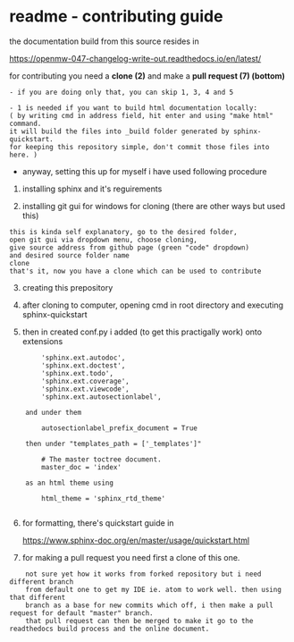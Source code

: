 # readme - contributing guide

the documentation build from this source resides in

  https://openmw-047-changelog-write-out.readthedocs.io/en/latest/

for contributing you need a **clone (2)** and make a **pull request (7) (bottom)**
```
- if you are doing only that, you can skip 1, 3, 4 and 5
```
```
- 1 is needed if you want to build html documentation locally:  
( by writing cmd in address field, hit enter and using "make html" command.
it will build the files into _build folder generated by sphinx-quickstart.
for keeping this repository simple, don't commit those files into here. )
```

- anyway, setting this up for myself i have used following procedure

1) installing sphinx and it's reguirements

2) installing git gui for windows for cloning (there are other ways but used this)

```
this is kinda self explanatory, go to the desired folder, 
open git gui via dropdown menu, choose cloning, 
give source address from github page (green "code" dropdown)
and desired source folder name
clone
that's it, now you have a clone which can be used to contribute
```

3) creating this prepository

4) after cloning to computer, opening cmd in root directory and executing sphinx-quickstart

5)  then in created conf.py i added (to get this practigally work) onto extensions

```
        'sphinx.ext.autodoc',
        'sphinx.ext.doctest',
        'sphinx.ext.todo',
        'sphinx.ext.coverage',
        'sphinx.ext.viewcode',
        'sphinx.ext.autosectionlabel',

    and under them

        autosectionlabel_prefix_document = True

    then under "templates_path = ['_templates']"

        # The master toctree document.
        master_doc = 'index'

    as an html theme using

        html_theme = 'sphinx_rtd_theme'
        
```

6) for formatting, there's quickstart guide in

     https://www.sphinx-doc.org/en/master/usage/quickstart.html

7) for making a pull request you need first a clone of this one.

```
    not sure yet how it works from forked repository but i need different branch
    from default one to get my IDE ie. atom to work well. then using that different
    branch as a base for new commits which off, i then make a pull request for default "master" branch.
    that pull request can then be merged to make it go to the readthedocs build process and the online document.
```
